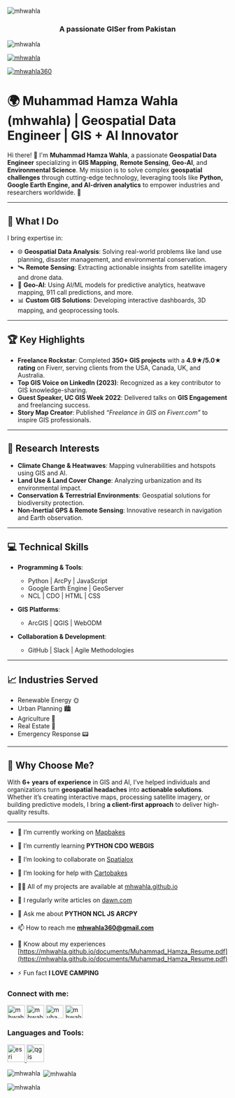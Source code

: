 ![mhwahla](https://github.com/user-attachments/assets/ade0f7d2-174a-4c8d-97dc-fd6ffef0bfce)

<h3 align="center">A passionate GISer from Pakistan</h3>

<p align="left"> <img src="https://komarev.com/ghpvc/?username=mhwahla&label=Profile%20views&color=0e75b6&style=flat" alt="mhwahla" /> </p>

<p align="left"> <a href="https://github.com/ryo-ma/github-profile-trophy"><img src="https://github-profile-trophy.vercel.app/?username=mhwahla" alt="mhwahla" /></a> </p>

<p align="left"> <a href="https://twitter.com/mhwahla360" target="blank"><img src="https://img.shields.io/twitter/follow/mhwahla360?logo=twitter&style=for-the-badge" alt="mhwahla360" /></a> </p>

# 🌍 Muhammad Hamza Wahla (mhwahla) | Geospatial Data Engineer | GIS + AI Innovator

Hi there! 👋 I'm **Muhammad Hamza Wahla**, a passionate **Geospatial Data Engineer** specializing in **GIS Mapping**, **Remote Sensing**, **Geo-AI**, and **Environmental Science**. My mission is to solve complex **geospatial challenges** through cutting-edge technology, leveraging tools like **Python, Google Earth Engine, and AI-driven analytics** to empower industries and researchers worldwide. 🚀

---

## 🔎 **What I Do**
I bring expertise in:
- 🌐 **Geospatial Data Analysis**: Solving real-world problems like land use planning, disaster management, and environmental conservation.
- 🛰️ **Remote Sensing**: Extracting actionable insights from satellite imagery and drone data.
- 🤖 **Geo-AI**: Using AI/ML models for predictive analytics, heatwave mapping, 911 call predictions, and more.
- 📊 **Custom GIS Solutions**: Developing interactive dashboards, 3D mapping, and geoprocessing tools.

---

## 🏆 **Key Highlights**
- **Freelance Rockstar**: Completed **350+ GIS projects** with a **4.9★/5.0★ rating** on Fiverr, serving clients from the USA, Canada, UK, and Australia.
- **Top GIS Voice on LinkedIn (2023)**: Recognized as a key contributor to GIS knowledge-sharing.
- **Guest Speaker, UC GIS Week 2022**: Delivered talks on **GIS Engagement** and freelancing success.
- **Story Map Creator**: Published *“Freelance in GIS on Fiverr.com”* to inspire GIS professionals.

---

## 🧠 **Research Interests**
- **Climate Change & Heatwaves**: Mapping vulnerabilities and hotspots using GIS and AI.
- **Land Use & Land Cover Change**: Analyzing urbanization and its environmental impact.
- **Conservation & Terrestrial Environments**: Geospatial solutions for biodiversity protection.
- **Non-Inertial GPS & Remote Sensing**: Innovative research in navigation and Earth observation.

---

## 💻 **Technical Skills**
- **Programming & Tools**:  
  - Python | ArcPy | JavaScript  
  - Google Earth Engine | GeoServer  
  - NCL | CDO | HTML | CSS  

- **GIS Platforms**:  
  - ArcGIS | QGIS | WebODM  

- **Collaboration & Development**:  
  - GitHub | Slack | Agile Methodologies  

---

## 📈 **Industries Served**
- Renewable Energy 🌞  
- Urban Planning 🏙️  
- Agriculture 🌾  
- Real Estate 📜  
- Emergency Response 📟  

---

## 🌟 **Why Choose Me?**
With **6+ years of experience** in GIS and AI, I’ve helped individuals and organizations turn **geospatial headaches** into **actionable solutions**. Whether it’s creating interactive maps, processing satellite imagery, or building predictive models, I bring **a client-first approach** to deliver high-quality results.

---




- 🔭 I’m currently working on [Mapbakes](mapbakes.com)

- 🌱 I’m currently learning **PYTHON CDO WEBGIS**

- 👯 I’m looking to collaborate on [Spatialox](spatialox.com)

- 🤝 I’m looking for help with [Cartobakes](mapbakes.com/cartobakes)

- 👨‍💻 All of my projects are available at [mhwahla.github.io](mhwahla.github.io)

- 📝 I regularly write articles on [dawn.com](dawn.com)

- 💬 Ask me about **PYTHON NCL JS ARCPY**

- 📫 How to reach me **mhwahla360@gmail.com**

- 📄 Know about my experiences [https://mhwahla.github.io/documents/Muhammad_Hamza_Resume.pdf](https://mhwahla.github.io/documents/Muhammad_Hamza_Resume.pdf)

- ⚡ Fun fact **I LOVE CAMPING**

<h3 align="left">Connect with me:</h3>
<p align="left">
<a href="https://twitter.com/mhwahla360" target="blank"><img align="center" src="https://raw.githubusercontent.com/rahuldkjain/github-profile-readme-generator/master/src/images/icons/Social/twitter.svg" alt="mhwahla360" height="30" width="40" /></a>
<a href="https://linkedin.com/in/mhwahla" target="blank"><img align="center" src="https://raw.githubusercontent.com/rahuldkjain/github-profile-readme-generator/master/src/images/icons/Social/linked-in-alt.svg" alt="mhwahla" height="30" width="40" /></a>
<a href="https://fb.com/muhammad hamza" target="blank"><img align="center" src="https://raw.githubusercontent.com/rahuldkjain/github-profile-readme-generator/master/src/images/icons/Social/facebook.svg" alt="muhammad hamza" height="30" width="40" /></a>
<a href="https://www.youtube.com/c/mhwahla" target="blank"><img align="center" src="https://raw.githubusercontent.com/rahuldkjain/github-profile-readme-generator/master/src/images/icons/Social/youtube.svg" alt="mhwahla" height="30" width="40" /></a>
</p>

<h3 align="left">Languages and Tools:</h3>
<p align="left"> <a href="https://esri.com" target="_blank" rel="noreferrer"> <img src="https://github.com/user-attachments/assets/264e5aa7-d046-4af3-b3f0-8585396cc9a6" alt="esri" width="40" height="40"/> </a>
  <a href="https://qgis.org" target="_blank" rel="noreferrer"> <img src="https://github.com/user-attachments/assets/fb0c2e79-8e2b-4634-ae60-67db877c1204" alt="qgis" width="40" height="40"/> </a>
  </p>

<p><img align="left" src="https://github-readme-stats.vercel.app/api/top-langs?username=mhwahla&show_icons=true&locale=en&layout=compact" alt="mhwahla" /></p>

<p>&nbsp;<img align="center" src="https://github-readme-stats.vercel.app/api?username=mhwahla&show_icons=true&locale=en" alt="mhwahla" /></p>

<p><img align="center" src="https://github-readme-streak-stats.herokuapp.com/?user=mhwahla&" alt="mhwahla" /></p>
